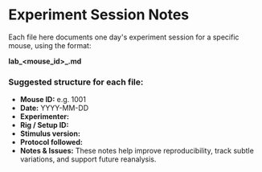 # Experiment Session Notes

Each file here documents one day's experiment session for a specific mouse, using the format:

**lab_<mouse_id>_<YYYY-MM-DD>.md**

### Suggested structure for each file:

- **Mouse ID:** e.g. 1001
- **Date:** YYYY-MM-DD
- **Experimenter:**
- **Rig / Setup ID:**
- **Stimulus version:**
- **Protocol followed:**
- **Notes & Issues:**
These notes help improve reproducibility, track subtle variations, and support future reanalysis.